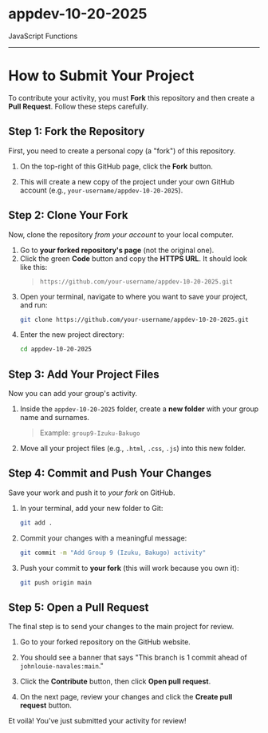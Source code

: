 # appdev-10-20-2025
JavaScript Functions

---

# How to Submit Your Project

To contribute your activity, you must **Fork** this repository and then create a **Pull Request**. Follow these steps carefully.

## Step 1: Fork the Repository

First, you need to create a personal copy (a "fork") of this repository.

1.  On the top-right of this GitHub page, click the **Fork** button.
    
2.  This will create a new copy of the project under your own GitHub account (e.g., `your-username/appdev-10-20-2025`).

## Step 2: Clone Your Fork

Now, clone the repository *from your account* to your local computer.

1.  Go to **your forked repository's page** (not the original one).
2.  Click the green **Code** button and copy the **HTTPS URL**. It should look like this:
    > `https://github.com/your-username/appdev-10-20-2025.git`
3.  Open your terminal, navigate to where you want to save your project, and run:
    ```bash
    git clone https://github.com/your-username/appdev-10-20-2025.git
    ```
4.  Enter the new project directory:
    ```bash
    cd appdev-10-20-2025
    ```

## Step 3: Add Your Project Files

Now you can add your group's activity.

1.  Inside the `appdev-10-20-2025` folder, create a **new folder** with your group name and surnames.
    > Example: `group9-Izuku-Bakugo`
2.  Move all your project files (e.g., `.html`, `.css`, `.js`) into this new folder.

## Step 4: Commit and Push Your Changes

Save your work and push it to *your fork* on GitHub.

1.  In your terminal, add your new folder to Git:
    ```bash
    git add .
    ```
2.  Commit your changes with a meaningful message:
    ```bash
    git commit -m "Add Group 9 (Izuku, Bakugo) activity"
    ```
3.  Push your commit to **your fork** (this will work because you own it):
    ```bash
    git push origin main
    ```

## Step 5: Open a Pull Request

The final step is to send your changes to the main project for review.

1.  Go to your forked repository on the GitHub website.
2.  You should see a banner that says "This branch is 1 commit ahead of `johnlouie-navales:main`."
3.  Click the **Contribute** button, then click **Open pull request**.
    
4.  On the next page, review your changes and click the **Create pull request** button.

Et voilà! You’ve just submitted your activity for review!
